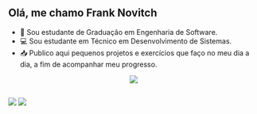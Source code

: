 ## Olá, me chamo Frank Novitch

- 📖 Sou estudante de Graduação em Engenharia de Software.
- 💻 Sou estudante em Técnico em Desenvolvimento de Sistemas.
- 📥 Publico aqui pequenos projetos e exercícios que faço no meu dia a dia, a fim de acompanhar meu progresso.

<p align="center">
  <a href="https://skillicons.dev">
    <img src="https://skillicons.dev/icons?i=git,html,css,figma" />
  </a>
</p>

##

<div> 
  <a href="https://www.instagram.com/franknovitch2/" target="_blank"><img src="https://img.shields.io/badge/-Instagram-%23E4405F?style=for-the-badge&logo=instagram&logoColor=white" target="_blank"></a> 
  <a href="https://www.linkedin.com/in/franknovitch/" target="_blank"><img src="https://img.shields.io/badge/-LinkedIn-%230077B5?style=for-the-badge&logo=linkedin&logoColor=white" target="_blank"></a> 
 
</div>


  
